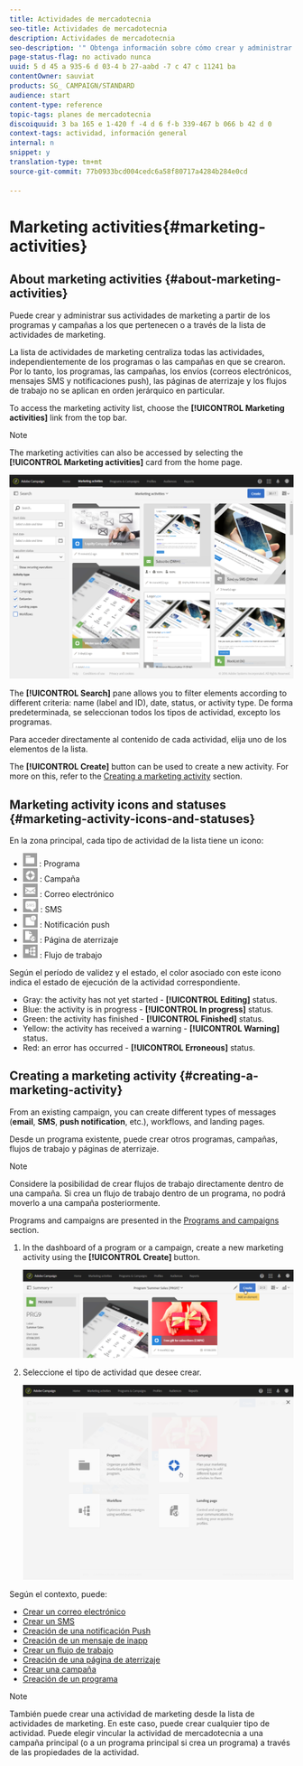 ```yaml
---
title: Actividades de mercadotecnia
seo-title: Actividades de mercadotecnia
description: Actividades de mercadotecnia
seo-description: '" Obtenga información sobre cómo crear y administrar sus actividades de marketing: campañas, correo electrónico, envíos SMS y notificaciones push, páginas de aterrizaje, flujos de trabajo. Puede diseñar fácilmente una nueva actividad, editar una existente y consultar su estado y validez. "'
page-status-flag: no activado nunca
uuid: 5 d 45 a 935-6 d 03-4 b 27-aabd -7 c 47 c 11241 ba
contentOwner: sauviat
products: SG_ CAMPAIGN/STANDARD
audience: start
content-type: reference
topic-tags: planes de mercadotecnia
discoiquuid: 3 ba 165 e 1-420 f -4 d 6 f-b 339-467 b 066 b 42 d 0
context-tags: actividad, información general
internal: n
snippet: y
translation-type: tm+mt
source-git-commit: 77b0933bcd004cedc6a58f80717a4284b284e0cd

---
```



# Marketing activities{#marketing-activities}

## About marketing activities {#about-marketing-activities}

Puede crear y administrar sus actividades de marketing a partir de los programas y campañas a los que pertenecen o a través de la lista de actividades de marketing.

La lista de actividades de marketing centraliza todas las actividades, independientemente de los programas o las campañas en que se crearon. Por lo tanto, los programas, las campañas, los envíos (correos electrónicos, mensajes SMS y notificaciones push), las páginas de aterrizaje y los flujos de trabajo no se aplican en orden jerárquico en particular.

To access the marketing activity list, choose the **[!UICONTROL Marketing activities]** link from the top bar.

>[!NOTE]
>
>The marketing activities can also be accessed by selecting the **[!UICONTROL Marketing activities]** card from the home page.

![](assets/marketing_activities_1.png)

The **[!UICONTROL Search]** pane allows you to filter elements according to different criteria: name (label and ID), date, status, or activity type. De forma predeterminada, se seleccionan todos los tipos de actividad, excepto los programas.

Para acceder directamente al contenido de cada actividad, elija uno de los elementos de la lista.

The **[!UICONTROL Create]** button can be used to create a new activity. For more on this, refer to the [Creating a marketing activity](../../start/using/marketing-activities.md#creating-a-marketing-activity) section.

## Marketing activity icons and statuses {#marketing-activity-icons-and-statuses}

En la zona principal, cada tipo de actividad de la lista tiene un icono:

* ![](assets/marketing_program_icon.png) : Programa
* ![](assets/marketing_campaign_icon.png) : Campaña
* ![](assets/marketing_email_icon.png) : Correo electrónico
* ![](assets/marketing_sms_icon.png) : SMS
* ![](assets/marketing_push_icon.png) : Notificación push
* ![](assets/marketing_lp_icon.png) : Página de aterrizaje
* ![](assets/marketing_workflow_icon.png) : Flujo de trabajo

Según el período de validez y el estado, el color asociado con este icono indica el estado de ejecución de la actividad correspondiente.

* Gray: the activity has not yet started - **[!UICONTROL Editing]** status.
* Blue: the activity is in progress - **[!UICONTROL In progress]** status.
* Green: the activity has finished - **[!UICONTROL Finished]** status.
* Yellow: the activity has received a warning - **[!UICONTROL Warning]** status.
* Red: an error has occurred - **[!UICONTROL Erroneous]** status.

## Creating a marketing activity {#creating-a-marketing-activity}

From an existing campaign, you can create different types of messages (**email**, **SMS**, **push notification**, etc.), workflows, and landing pages.

Desde un programa existente, puede crear otros programas, campañas, flujos de trabajo y páginas de aterrizaje.

>[!NOTE]
>
>Considere la posibilidad de crear flujos de trabajo directamente dentro de una campaña. Si crea un flujo de trabajo dentro de un programa, no podrá moverlo a una campaña posteriormente.

Programs and campaigns are presented in the [Programs and campaigns](../../start/using/programs-and-campaigns.md) section.

1. In the dashboard of a program or a campaign, create a new marketing activity using the **[!UICONTROL Create]** button.

   ![](assets/marketing_activiy_creation_1.png)

1. Seleccione el tipo de actividad que desee crear.

   ![](assets/marketing_activiy_creation_2.png)

Según el contexto, puede:

* [Crear un correo electrónico](../../channels/using/creating-an-email.md)
* [Crear un SMS](../../channels/using/creating-an-sms-message.md)
* [Creación de una notificación Push](../../channels/using/preparing-and-sending-a-push-notification.md)
* [Creación de un mensaje de inapp](../../channels/using/about-in-app-messaging.md)
* [Crear un flujo de trabajo](../../automating/using/building-a-workflow.md#creating-a-workflow)
* [Creación de una página de aterrizaje](../../channels/using/about-landing-pages.md)
* [Crear una campaña](../../start/using/programs-and-campaigns.md#creating-a-campaign)
* [Creación de un programa](../../start/using/programs-and-campaigns.md#creating-a-program)

>[!NOTE]
>
>También puede crear una actividad de marketing desde la lista de actividades de marketing. En este caso, puede crear cualquier tipo de actividad. Puede elegir vincular la actividad de mercadotecnia a una campaña principal (o a un programa principal si crea un programa) a través de las propiedades de la actividad.

